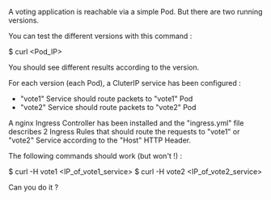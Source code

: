 A voting application is reachable via a simple Pod.
But there are two running versions.

You can test the different versions with this command :

$ curl <Pod_IP>

You should see different results according to the version.

For each version (each Pod), a CluterIP service has been configured :
- "vote1" Service should route packets to "vote1" Pod
- "vote2" Service should route packets to "vote2" Pod
 
A nginx Ingress Controller has been installed and the "ingress.yml" file
describes 2 Ingress Rules that should route the requests to "vote1" or "vote2" Service
according to the "Host" HTTP Header.

The following commands should work (but won't !) :

$ curl -H vote1 <IP_of_vote1_service>
$ curl -H vote2 <IP_of_vote2_service>

Can you do it ?

